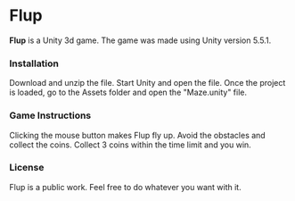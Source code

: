 # Flup

**Flup** is a Unity 3d game. The game was made using Unity version 5.5.1.

### Installation

Download and unzip the file. Start Unity and open the file. Once the project is loaded, go to the Assets folder and open the "Maze.unity" file.

### Game Instructions

Clicking the mouse button makes Flup fly up. Avoid the obstacles and collect the coins. Collect 3 coins within the time limit and you win.

### License

Flup is a public work. Feel free to do whatever you want with it.